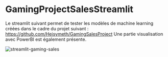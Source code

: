 # GamingProjectSalesStreamlit
Le streamlit suivant permet de tester les modèles de machine learning créées dans le cadre du projet suivant : https://github.com/Heisymeth/GamingSalesProject
Une partie visualisation avec PowerBI est également présente.

![streamlit-gaming-sales](https://github.com/Heisymeth/GamingProjectSalesStreamlit/assets/129745488/b6778eee-b20f-44c6-bb94-a10e103d03b1)
